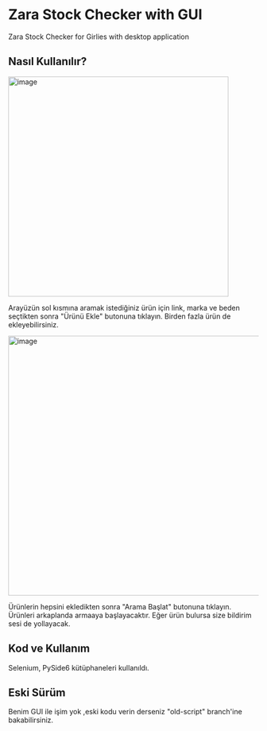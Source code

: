 # Zara Stock Checker with GUI
Zara Stock Checker for Girlies with desktop application

## Nasıl Kullanılır?

<img width="443" alt="image" src="https://github.com/user-attachments/assets/bc759fa2-414d-4c23-b09b-cd435a54e2f9" />

Arayüzün sol kısmına aramak istediğiniz ürün için link, marka ve beden seçtikten sonra "Ürünü Ekle" butonuna tıklayın.
Birden fazla ürün de ekleyebilirsiniz.

<img width="523" alt="image" src="https://github.com/user-attachments/assets/f175c834-2abd-4f07-ad63-7fba1c6d28ac" />

Ürünlerin hepsini ekledikten sonra "Arama Başlat" butonuna tıklayın.
Ürünleri arkaplanda armaaya başlayacaktır. Eğer ürün bulursa size bildirim sesi de yollayacak.

## Kod ve Kullanım
Selenium, PySide6 kütüphaneleri kullanıldı.

## Eski Sürüm
Benim GUI ile işim yok ,eski kodu verin derseniz "old-script" branch'ine bakabilirsiniz.

